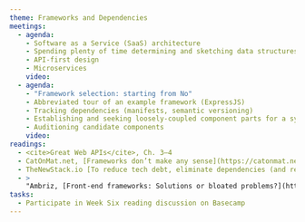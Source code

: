 ```yaml
---
theme: Frameworks and Dependencies
meetings:
  - agenda:
    - Software as a Service (SaaS) architecture
    - Spending plenty of time determining and sketching data structures
    - API-first design
    - Microservices
    video:
  - agenda:
    - "Framework selection: starting from No"
    - Abbreviated tour of an example framework (ExpressJS)
    - Tracking dependencies (manifests, semantic versioning)
    - Establishing and seeking loosely-coupled component parts for a system
    - Auditioning candidate components
    video:
readings:
  - <cite>Great Web APIs</cite>, Ch. 3–4
  - CatOnMat.net, [Frameworks don’t make any sense](https://catonmat.net/frameworks-dont-make-sense)
  - TheNewStack.io [To reduce tech debt, eliminate dependencies (and refactoring)](https://thenewstack.io/to-reduce-tech-debt-eliminate-dependencies-and-refactoring/)
  - >
    "Ambriz, [Front-end frameworks: Solutions or bloated problems?](https://www.toptal.com/javascript/are-big-front-end-frameworks-bad)"
tasks:
  - Participate in Week Six reading discussion on Basecamp
---
```

